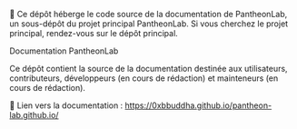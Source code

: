📌 Ce dépôt héberge le code source de la documentation de PantheonLab, un sous-dépôt du projet principal PantheonLab.
Si vous cherchez le projet principal, rendez-vous sur le dépôt principal.

Documentation PantheonLab

Ce dépôt contient la source de la documentation destinée aux utilisateurs, contributeurs, développeurs (en cours de rédaction) et mainteneurs (en cours de rédaction).

📖 Lien vers la documentation : https://0xbbuddha.github.io/pantheon-lab.github.io/
